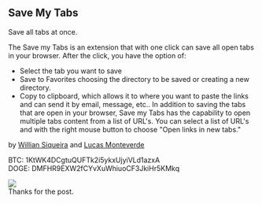 Save My Tabs
-------
[1]: <https://chrome.google.com/webstore/detail/save-my-tabs/djadfifncobffjpicnkiegahdiobpaap>

Save all tabs at once.

The Save my Tabs is an extension that with one click can save all open tabs in your browser.
After the click, you have the option of:
- Select the tab you want to save
- Save to Favorites choosing the directory to be saved or creating a new directory.
- Copy to clipboard, which allows it to where you want to paste the links and can send it by email, message, etc..
In addition to saving the tabs that are open in your browser, Save my Tabs has the capability to open multiple tabs content from a list of URL's. You can select a list of URL's and with the right mouse button to choose "Open links in new tabs."

by [Willian Siqueira](http://web.sogringagem.com.br/) and [Lucas Monteverde](http://lucasmonteverde.com/)

BTC: 1KtWK4DCgtuQUFTk2i5ykxUjyiVLd1azxA  
DOGE: DMFHR9EXW2fCYvXuWhiuoCF3JkiHr5KMkq

<a href="http://www.ilovefreesoftware.com/25/featured/save-open-tabs-chrome-5-tab-restore-extensions.html" title="Save Open Tabs In Chrome With 5 Tab Restore Extensions" ><img border="0" src="http://cdn.ilovefreesoftware.com/wp-content/uploads/2011/03/ilovefreesoftware_reviewed_5Star.png"/></a>  
Thanks for the post.
